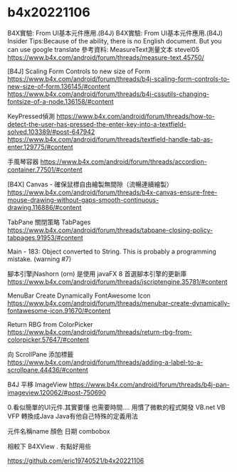 # b4x20221106
B4X實驗: From UI基本元件應用.(B4J)
B4X實驗: From UI基本元件應用.(B4J)
Insider Tips:Because of the ability, there is no English document. But you can use google translate
參考資料:
MeasureText測量文本 stevel05 
https://www.b4x.com/android/forum/threads/measure-text.45750/

[B4J] Scaling Form Controls to new size of Form 
https://www.b4x.com/android/forum/threads/b4j-scaling-form-controls-to-new-size-of-form.136145/#content
https://www.b4x.com/android/forum/threads/b4j-cssutils-changing-fontsize-of-a-node.136158/#content

KeyPressed偵測
https://www.b4x.com/android/forum/threads/how-to-detect-the-user-has-pressed-the-enter-key-into-a-textfield-solved.103389/#post-647942
https://www.b4x.com/android/forum/threads/textfield-handle-tab-as-enter.129775/#content

手風琴容器
https://www.b4x.com/android/forum/threads/accordion-container.77501/#content

[B4X] Canvas - 確保鼠標自由繪製無間隙（流暢連續繪製）
https://www.b4x.com/android/forum/threads/b4x-canvas-ensure-free-mouse-drawing-without-gaps-smooth-continuous-drawing.116886/#content

TabPane 關閉策略 TabPages
https://www.b4x.com/android/forum/threads/tabpane-closing-policy-tabpages.91953/#content



Main - 183: Object converted to String. This is probably a programming mistake. (warning #7)

 腳本引擎jNashorn (orn) 是使用 javaFX 8 首選腳本引擎的更新庫
https://www.b4x.com/android/forum/threads/jscriptengine.35781/#content

 MenuBar Create Dynamically FontAwesome Icon
https://www.b4x.com/android/forum/threads/menubar-create-dynamically-fontawesome-icon.91670/#content

Return RBG from ColorPicker
https://www.b4x.com/android/forum/threads/return-rbg-from-colorpicker.57647/#content

向 ScrollPane 添加標籤
https://www.b4x.com/android/forum/threads/adding-a-label-to-a-scrollpane.44436/#content

B4J 平移 ImageView
https://www.b4x.com/android/forum/threads/b4j-pan-imageview.120062/#post-750690


0.看似簡單的UI元件.其實要懂 也需要時間....
用慣了微軟的程式開發 VB.net VB VFP  轉換成Java
Java有他自己特殊的定義用法


元件名稱name
顏色
日期
combobox


相較下 B4XView . 有點好用些

https://github.com/eric19740521/b4x20221106




